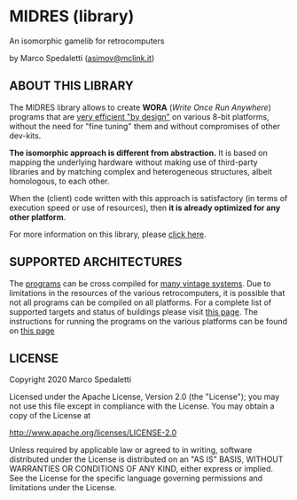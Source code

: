 # MIDRES (library)
An isomorphic gamelib for retrocomputers

by Marco Spedaletti (asimov@mclink.it)

## ABOUT THIS LIBRARY
The MIDRES library allows to create **WORA** (*Write Once Run Anywhere*) programs that are [very efficient "by design"](https://retroprogramming.iwashere.eu/midres_library:isomorphism) on various 8-bit platforms, without the need for "fine tuning" them and without compromises of other dev-kits. 

**The isomorphic approach is different from abstraction.** It is based on mapping the underlying hardware without making use of third-party libraries and by matching complex and heterogeneous structures, albeit homologous, to each other. 

When the (client) code written with this approach is satisfactory (in terms of execution speed or use of resources), then **it is already optimized for any other platform**. 

For more information on this library, please [click here](https://retroprogramming.iwashere.eu/midres_library). 

## SUPPORTED ARCHITECTURES

The [programs](docs/programs.md) can be cross compiled for [many vintage systems](docs/targets.md). Due to limitations in the resources of the various retrocomputers, it is possible that not all programs can be compiled on all platforms. For a complete list of supported targets and status of buildings please visit [this page](docs/status.md). The instructions for running the programs on the various platforms can be found on [this page](docs/running.md)

## LICENSE
Copyright 2020 Marco Spedaletti

Licensed under the Apache License, Version 2.0 (the "License");
you may not use this file except in compliance with the License.
You may obtain a copy of the License at

http://www.apache.org/licenses/LICENSE-2.0

Unless required by applicable law or agreed to in writing, software
distributed under the License is distributed on an "AS IS" BASIS,
WITHOUT WARRANTIES OR CONDITIONS OF ANY KIND, either express or implied.
See the License for the specific language governing permissions and
limitations under the License.